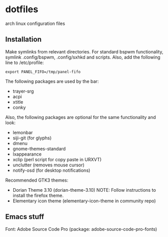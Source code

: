 dotfiles
========

arch linux configuration files

Installation
------------
Make symlinks from relevant directories. For standard bspwm functionality, symlink .config/bspwm, .config/sxhkd and scripts. Also, add the following line to /etc/profile:

    export PANEL_FIFO=/tmp/panel-fifo
    
The following packages are used by the bar:
* trayer-srg
* acpi
* xtitle
* conky

Also, the following packages are optional for the same functionality and look:
* lemonbar
* siji-git (for glyphs)
* dmenu
* gnome-themes-standard
* lxappearance
* xclip (perl script for copy paste in URXVT)
* unclutter (removes mouse cursor)
* notify-osd (for desktop notifications)

Recommended GTK3 themes:
* Dorian Theme 3.10 (dorian-theme-3.10)   NOTE: Follow instructions to install the firefox theme.
* Elementary icon theme (elementary-icon-theme in community repo)

Emacs stuff
-----------
Font: Adobe Source Code Pro (package: adobe-source-code-pro-fonts)
